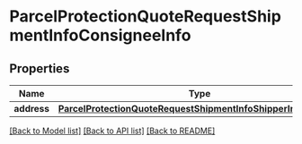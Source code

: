 # ParcelProtectionQuoteRequestShipmentInfoConsigneeInfo

## Properties
Name | Type | Description | Notes
------------ | ------------- | ------------- | -------------
**address** | [**ParcelProtectionQuoteRequestShipmentInfoShipperInfoAddress**](ParcelProtectionQuoteRequestShipmentInfoShipperInfoAddress.md) |  | 

[[Back to Model list]](../README.md#documentation-for-models) [[Back to API list]](../README.md#documentation-for-api-endpoints) [[Back to README]](../README.md)



